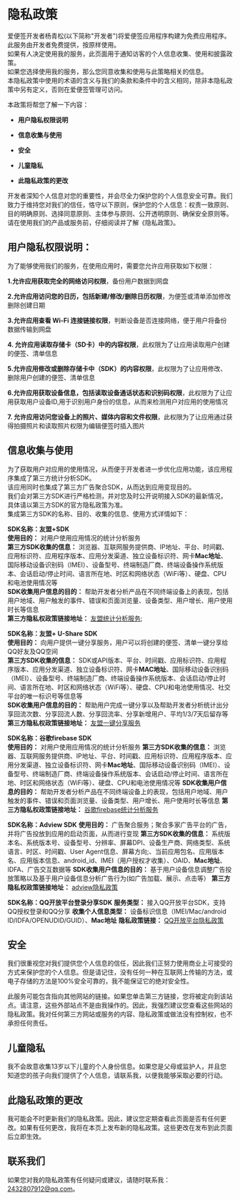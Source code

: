 # 隐私政策           
            
爱便签开发者杨青松(以下简称"开发者")将爱便签应用程序构建为免费应用程序。此服务由开发者免费提供，按原样使用。          
如果有人决定使用我的服务，此页面用于通知访客的个人信息收集、使用和披露政策。             
如果您选择使用我的服务，那么您同意收集和使用与此策略相关的信息。           
本隐私政策中使用的术语的含义与我们的条款和条件中的含义相同，除非本隐私政策中另有定义，否则在爱便签管理可访问。          
         
                 
本政策将帮您了解一下内容：  

* **用户隐私权限说明**  

* **信息收集与使用**  

* **安全**  

* **儿童隐私**  

* **此隐私政策的更改**            

            
开发者深知个人信息对您的重要性，并会尽全力保护您的个人信息安全可靠。我们致力于维持您对我们的信任，恪守以下原则，保护您的个人信息：权责一致原则、目的明确原则、选择同意原则、主体参与原则、公开透明原则、确保安全原则等。          
请在使用我们的产品或服务前，仔细阅读并了解《隐私政策》。             
            
                          
             
## 用户隐私权限说明：              
            
为了能够使用我们的服务，在使用应用时，需要您允许应用获取如下权限：  

**1.允许应用获取完全的网络访问权限**，备份用户数据到网盘  

**2.允许应用访问您的日历，包括新建/修改/删除日历权限**，为便签或清单添加修改删除创建日期  

**3.允许应用查看 Wi-Fi 连接链接权限**，判断设备是否连接网络，便于用户将备份数据传输到网盘  

**4. 允许应用读取存储卡（SD卡）中的内容权限**，此权限为了让应用读取用户创建的便签、清单信息  

**5.允许应用修改或删除存储卡中（SDK）的内容权限**，此权限为了让应用修改、删除用户创建的便签、清单信息  

**6.允许应用获取设备信息，包括读取设备通话状态和识别码权限**，此权限为了让应用获取用户设备ID,用于识别用户身份的信息，从而来检测用户对应用的使用情况  

**7. 允许应用访问您设备上的照片、媒体内容和文件权限**，此权限为了让应用通过获得拍摄照片和读取照片权限为编辑便签时插入图片          
           
                 
                      
                         
## 信息收集与使用               
                
为了获取用户对应用的使用情况，从而便于开发者进一步优化应用功能，该应用程序集成了第三方统计分析SDK。           
该应用同时也集成了第三方广告聚合SDK，从而达到应用变现目的。           
我们会对第三方SDK进行严格检测，并对您及时公开说明接入SDK的最新情况，具体请以第三方SDK的官方隐私政策为准。          
集成第三方SDK的名称、目的、收集的信息、使用方式详情如下：        
       
**SDK名称：友盟+SDK**             
**使用目的：** 对用户使用应用情况的统计分析服务       
**第三方SDK收集的信息：** 浏览器、互联网服务提供商、IP地址、平台、时间戳、应用标识符、应用程序版本、应用分发渠道、独立设备标识符、网卡**Mac地址**、国际移动设备识别码（IMEI）、设备型号、终端制造厂商、终端设备操作系统版本、会话启动/停止时间、语言所在地、时区和网络状态（WiFi等）、硬盘、CPU和电池使用情况等        
**SDK收集用户信息的目的：** 帮助开发者分析产品在不同终端设备上的表现，包括用户地域、用户触发的事件、错误和页面浏览量、设备类型、用户增长、用户使用时长等信息        
**第三方隐私权政策链接地址：** [友盟统计分析服务](https://www.umeng.com/policy);       
         
**SDK名称：友盟+ U-Share SDK**  
**使用目的：** 向用户提供一键分享服务，用户可以将创建的便签、清单一键分享给QQ好友及QQ空间  
**第三方SDK收集的信息：** SDK或API版本、平台、时间戳、应用标识符、应用程序版本、应用分发渠道、独立设备标识符、网卡**MAC地址**、国际移动设备识别码（IMEI）、设备型号、终端制造厂商、终端设备操作系统版本、会话启动/停止时间、语言所在地、时区和网络状态（WiFi等）、硬盘、CPU和电池使用情况、社交平台的唯一标识号等信息等  
**SDK收集用户信息的目的：** 帮助用户完成一键分享以及帮助开发者分析统计出分享回流次数、分享回流人数、分享回流率、分享新增用户、平均1/3/7天后留存等 
**第三方隐私权政策链接地址：** [友盟一键分享服务](https://www.umeng.com/policy)        
      
**SDK名称：谷歌firebase SDK**     
**使用目的：** 对用户使用应用情况的统计分析服务
**第三方SDK收集的信息：** 浏览器、互联网服务提供商、IP地址、平台、时间戳、应用标识符、应用程序版本、应用分发渠道、独立设备标识符、网卡**Mac地址**、国际移动设备识别码（IMEI）、设备型号、终端制造厂商、终端设备操作系统版本、会话启动/停止时间、语言所在地、时区和网络状态（WiFi等）、硬盘、CPU和电池使用情况等
**SDK收集用户信息的目的：** 帮助开发者分析产品在不同终端设备上的表现，包括用户地域、用户触发的事件、错误和页面浏览量、设备类型、用户增长、用户使用时长等信息 
**第三方隐私权政策链接地址：** [谷歌firebase统计分析服务](https://policies.google.com/privacy?hl=zh-CN)        
     
**SDK名称：Adview SDK**
**使用目的：** 广告聚合服务；聚合多家广告平台的广告，并将广告投放到应用的启动页面，从而进行变现
**第三方SDK收集的信息：** 系统版本名、系统版本号、设备型号、分辨率、屏幕DPI、设备生产商、网络类型、系统语言、时区、时间戳、User Agent信息、屏幕方向;、当前应用包名、应用版本名、应用版本信息、android_id、IMEI（用户授权才收集）、OAID、**Mac地址**、IDFA、广告交互数据等 
**SDK收集用户信息的目的：** 基于用户设备信息调整广告投放策略以及基于用户设备信息分析广告行为(如广告加载、展示、点击等） 
**第三方隐私权政策链接地址：** [adview隐私政策](http://adview.cn/about/company)        
      
**SDK名称：QQ开放平台登录分享SDK** 
**服务类型：** 接入QQ开放平台SDK，支持QQ授权登录和QQ分享
**收集个人信息类型：** 设备标识信息（IMEI/Mac/android ID/IDFA/OPENUDID/GUID）、**Mac地址** 
**隐私政策链接：** [QQ开放平台隐私政策](https://ti.qq.com/agreement)  
            
                         
                                  
## 安全

我们很重视您对我们提供您个人信息的信任，因此我们正努力使用商业上可接受的方式来保护您的个人信息。但是请记住，没有任何一种在互联网上传输的方法，或电子存储的方法是100%安全可靠的，我不能保证它的绝对安全性。             
          
此服务可能包含指向其他网站的链接。如果您单击第三方链接，您将被定向到该站点。请注意，这些外部站点不是由我操作的。因此，我强烈建议您查看这些网站的隐私政策。我对任何第三方网站或服务的内容、隐私政策或做法没有控制权，也不承担任何责任。  
           
                        
                                 
## 儿童隐私

我不会故意收集13岁以下儿童的个人身份信息。如果您是父母或监护人，并且您知道您的孩子向我们提供了个人信息，请联系我，以便我能够采取必要的行动。  
             
                        
                                
## 此隐私政策的更改

我可能会不时更新我们的隐私政策。因此，建议您定期查看此页面是否有任何更改。如果有任何更改，我将在本页上发布新的隐私政策。这些更改在发布到此页面后立即生效。  
          
                    
                             
## 联系我们

如果您对我的隐私政策有任何疑问或建议，请随时联系我：2432807912@qq.com。
